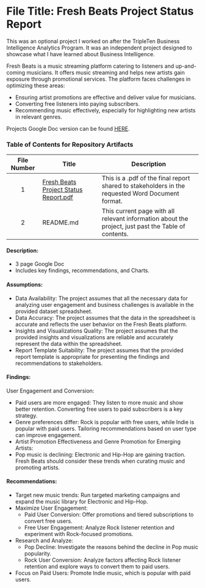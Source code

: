 # File Title: Fresh Beats Project Status Report

This was an optional project I worked on after the TripleTen Business Intelligence Analytics Program. It was an independent project designed to showcase what I have learned about Business Intelligence. 

Fresh Beats is a music streaming platform catering to listeners and up-and-coming musicians. It offers music streaming and helps new artists gain exposure through promotional services.
The platform faces challenges in optimizing these areas:

- Ensuring artist promotions are effective and deliver value for musicians.
- Converting free listeners into paying subscribers.
- Recommending music effectively, especially for highlighting new artists in relevant genres.

Projects Google Doc version can be found [HERE](https://docs.google.com/document/d/1ta7jYyMSloPpdT6pUmcdymc0DxBdjW16ixUjwwZ5_nM/edit#heading=h.2p8ms19tqoq1).

### Table of Contents for Repository Artifacts
| File Number | Title | Description |
| :-----------: | ----------- |----------- |
| 1 | [Fresh Beats Project Status Report.pdf](https://github.com/jacobirsan/Data_Project_TripleTen/blob/50c14b9a9a387986efcaa345aebb85ff753f5057/Fresh%20Beat/Jacob%20Irsan%20-%20%20Project%20Status%20Report.pdf) | This is a .pdf of the final report shared to stakeholders in the requested Word Document format. |
| 2 | README.md | This current page with all relevant information about the project, just past the Table of contents. |


#### Description:
- 3 page Google Doc
- Includes key findings, recommendations, and Charts.
  
#### Assumptions:
- Data Availability: The project assumes that all the necessary data for analyzing user engagement and business challenges is available in the provided dataset spreadsheet.
- Data Accuracy: The project assumes that the data in the spreadsheet is accurate and reflects the user behavior on the Fresh Beats platform.
- Insights and Visualizations Quality: The project assumes that the provided insights and visualizations are reliable and accurately represent the data within the spreadsheet.
- Report Template Suitability: The project assumes that the provided report template is appropriate for presenting the findings and recommendations to stakeholders.

#### Findings:

User Engagement and Conversion:
- Paid users are more engaged: They listen to more music and show better retention. Converting free users to paid subscribers is a key strategy.
- Genre preferences differ: Rock is popular with free users, while Indie is popular with paid users. Tailoring recommendations based on user type can improve engagement.
- Artist Promotion Effectiveness and Genre Promotion for Emerging Artists:
- Pop music is declining: Electronic and Hip-Hop are gaining traction. Fresh Beats should consider these trends when curating music and promoting artists.

#### Recommendations:
- Target new music trends: Run targeted marketing campaigns and expand the music library for Electronic and Hip-Hop.
- Maximize User Engagement:
    - Paid User Conversion: Offer promotions and tiered subscriptions to convert free users.
    - Free User Engagement: Analyze Rock listener retention and experiment with Rock-focused promotions.
- Research and Analyze:
    - Pop Decline: Investigate the reasons behind the decline in Pop music popularity.
    - Rock User Conversion: Analyze factors affecting Rock listener retention and explore ways to convert them to paid users.
- Focus on Paid Users: Promote Indie music, which is popular with paid users.
